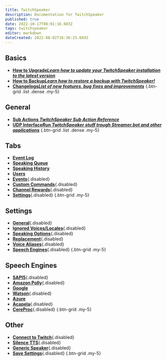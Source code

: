```yaml
---
title: TwitchSpeaker
description: Documentation for TwitchSpeaker
published: true
date: 2022-10-17T08:01:16.603Z
tags: twitchspeaker
editor: markdown
dateCreated: 2022-08-02T16:36:25.669Z
---
```


## Basics
- [<i class="mdi mdi-arrow-collapse-up text--twitch"></i>**How to Upgrade*Learn how to update your TwitchSpeaker installation to the latest version***](/en/TwitchSpeaker/Update)
- [<i class="mdi mdi-floppy text--twitch"></i>**How to Backup*Learn how to restore a backup with TwitchSpeaker!***](/en/TwitchSpeaker/Backup)
- [<i class="mdi mdi-update text--twitch"></i>**Changelogs*List of new features, bug fixes and improvements***](/en/TwitchSpeaker/Changelogs)
{.btn-grid .list .dense .my-5}

## General
- [<i class="mdi mdi-lightning-bolt-outline text--twitch"></i>**Sub Actions *TwitchSpeaker Sub Action Reference***](/en/Sub-Actions/TwitchSpeaker)
- [<i class="mdi mdi-application text--twitch"></i>**UDP Interface*Run TwitchSpeaker stuff trough Streamer.bot and other applications***](/en/TwitchSpeaker/General/UDP-Interface)
{.btn-grid .list .dense .my-5}

## Tabs
- [<i class="mdi mdi-clock text--twitch"></i>**Event Log**](/en/TwitchSpeaker/Event-Log)
- [<i class="mdi mdi-human-queue text--twitch"></i>**Speaking Queue**](/en/TwitchSpeaker/Speaking-Queue)
- [<i class="mdi mdi-history text--twitch"></i>**Speaking History**](/en/TwitchSpeaker/Speaking-History)
- [<i class="mdi mdi-account text--twitch"></i>**Users**](/en/TwitchSpeaker/Users)
- [<i class="mdi mdi-clock mdi-flip-h text--twitch"></i>**Events**](/en/TwitchSpeaker/Tabs/Events){.disabled}
- [<i class="mdi mdi-exclamation-thick text--twitch"></i>**Custom Commands**](/en/TwitchSpeaker/Tabs/Custom-Commands){.disabled}
- [<i class="mdi mdi-adjust text--twitch"></i>**Channel Rewards**](/en/TwitchSpeaker/Tabs/Channel-Rewards){.disabled}
- [<i class="mdi mdi-cog text--twitch"></i>**Settings**](/en/TwitchSpeaker/Tabs/Settings){.disabled}
{.btn-grid .my-5}

## Settings
- [<i class="mdi mdi-format-align-center text--twitch"></i>**General**](/en/TwitchSpeaker/General/UDP-Interface){.disabled}
- [<i class="mdi mdi-close-thick text--twitch"></i>**Ignored Voices/Locales**](/en/TwitchSpeaker/Tabs/Settings/Ignored-Voices-Locales){.disabled}
- [<i class="mdi mdi-format-list-numbered text--twitch"></i>**Speaking Options**](/en/TwitchSpeaker/Tabs/Settings/Speaking-Options){.disabled}
- [<i class="mdi mdi-content-cut text--twitch"></i>**Replacement**](/en/TwitchSpeaker/Tabs/Settings/Replacement){.disabled}
- [<i class="mdi mdi-account-voice text--twitch"></i>**Voice Aliases**](/en/TwitchSpeaker/Tabs/Settings/Voice-Aliases){.disabled}
- [<i class="mdi mdi-microphone text--twitch"></i>**Speech Engines**](/en/TwitchSpeaker/Tabs/Settings/Speech-Engines){.disabled}
{.btn-grid .my-5}

## Speech Engines
- [<i class="mdi mdi-microsoft theme--dark"></i>**SAPI5**](/en/TwitchSpeaker/Tabs/Settings/Speech-Engines/SAPI5){.disabled}
- [<i class="mdi mdi-amazon theme--dark"></i>**Amazon Polly**](/en/TwitchSpeaker/Tabs/Settings/Speech-Engines/Amazon-Polly){.disabled}
- [<i class="mdi mdi-google theme--dark"></i>**Google**](/en/TwitchSpeaker/Tabs/Settings/Speech-Engines/Google)
- [<i class="mdi mdi-microphone theme--dark"></i>**Watson**](/en/TwitchSpeaker/Tabs/Settings/Speech-Engines/Watson){.disabled}
- [<i class="mdi mdi-microsoft-azure theme--dark"></i>**Azure**](/en/TwitchSpeaker/Tabs/Settings/Speech-Engines/Azure)
- [<i class="mdi mdi-microphone theme--dark"></i>**Acapela**](/en/TwitchSpeaker/Tabs/Settings/Speech-Engines/Acapela){.disabled}
- [<i class="mdi mdi-microphone theme--dark"></i>**CereProc**](/en/TwitchSpeaker/Tabs/Settings/Speech-Engines/CereProc){.disabled}
{.btn-grid .my-5}

## Other
- [<i class="mdi mdi-transit-connection-variant text--twitch"></i>**Connect to Twitch**](/en/TwitchSpeaker/Connect-to-Twitch){.disabled}
- [<i class="mdi mdi-volume-mute text--twitch"></i>**Silence TTS**](/en/TwitchSpeaker/Pages/Settings/Silence-TTS){.disabled}
- [<i class="mdi mdi-speaker text--twitch"></i>**Generic Speaker**](/en/TwitchSpeaker/Pages/Settings/Generic-Speaker){.disabled}
- [<i class="mdi mdi-cog text--twitch"></i>**Save Settings**](/en/TwitchSpeaker/Pages/Settings/Save-Settings){.disabled}
{.btn-grid .my-5}